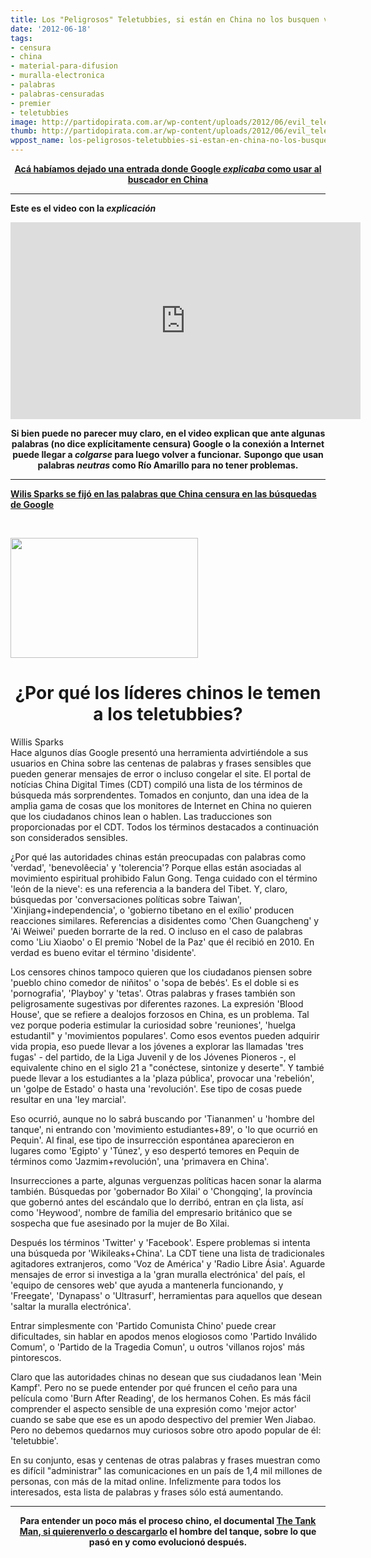 ```yaml
---
title: Los "Peligrosos" Teletubbies, si están en China no los busquen vía Google
date: '2012-06-18'
tags:
- censura
- china
- material-para-difusion
- muralla-electronica
- palabras
- palabras-censuradas
- premier
- teletubbies
image: http://partidopirata.com.ar/wp-content/uploads/2012/06/evil_teletubbies_1.jpg
thumb: http://partidopirata.com.ar/wp-content/uploads/2012/06/evil_teletubbies_1-150x150.jpg
wppost_name: los-peligrosos-teletubbies-si-estan-en-china-no-los-busquen-via-google
---
```


<p style="text-align: center;"><strong><a href="http://partidopirata.com.ar/4611/google-alerta-sobre-los-terminos-censurados-en-china">Acá habíamos dejado una entrada donde Google <em>explicaba</em> como usar al buscador en China</a></strong></p>


<hr />

<strong>Este es el video con la <em>explicación</em></strong>

<center>
<iframe src="http://www.youtube.com/embed/vqPvNOv_tz4" frameborder="0" width="560" height="315"></iframe></center>
<p style="text-align: center;"><strong>Si bien puede no parecer muy claro, en el video explican que ante algunas palabras (no dice explícitamente censura) Google o la conexión a Internet puede llegar a <em>colgarse</em> para luego volver a funcionar.</strong>
<strong> Supongo que usan palabras <em>neutras</em> como Río Amarillo para no tener problemas.</strong></p>


<hr />

<strong><a href="http://eurasia.foreignpolicy.com/posts/2012/06/13/why_china_s_leaders_fear_the_teletubbies" target="_blank">Wilis Sparks se fijó en las palabras que China censura en las búsquedas de Google</a></strong>

&nbsp;

<a href="http://partidopirata.com.ar/wp-content/uploads/2012/06/evil_teletubbies_1.jpg"><img class="size-medium wp-image-4808" title="evil_teletubbies_1" src="http://partidopirata.com.ar/wp-content/uploads/2012/06/evil_teletubbies_1-300x192.jpg" alt="" width="300" height="192" /></a>

<h1 style="text-align: center;">¿Por qué los líderes chinos le temen a los teletubbies?</h1>
<div>Willis Sparks</div>
Hace algunos días Google presentó una herramienta advirtiéndole a sus usuarios en China sobre las centenas de palabras y frases sensibles que pueden generar mensajes de error o incluso congelar el site. El portal de notícias China Digital Times (CDT) compiló una lista de los términos de búsqueda más sorprendentes. Tomados en conjunto, dan una idea de la amplia gama de cosas que los monitores de Internet en China no quieren que los ciudadanos chinos lean o hablen. Las traducciones son proporcionadas por el CDT. Todos los términos destacados a continuación son considerados sensibles.

¿Por qué las autoridades chinas están preocupadas con palabras como 'verdad', 'benevolêecia' y 'tolerencia'? Porque ellas están asociadas al movimiento espiritual prohibido Falun Gong. Tenga cuidado con el término 'león de la nieve': es una referencia a la bandera del Tibet. Y, claro, búsquedas por 'conversaciones políticas sobre Taiwan', 'Xinjiang+independencia', o 'gobierno tibetano en el exílio' producen reacciones similares. Referencias a disidentes como 'Chen Guangcheng' y 'Ai Weiwei' pueden borrarte de la red. O incluso en el caso de palabras como 'Liu Xiaobo' o El premio 'Nobel de la Paz' que él recibió en 2010. En verdad es bueno evitar el término 'disidente'.

Los censores chinos tampoco quieren que los ciudadanos piensen sobre 'pueblo chino comedor de niñitos' o 'sopa de bebés'. Es el doble si es 'pornografia', 'Playboy' y 'tetas'. Otras palabras y frases también son peligrosamente sugestivas por diferentes razones. La expresión 'Blood House', que se refiere a dealojos forzosos en China, es un problema. Tal vez porque poderia estimular la curiosidad sobre 'reuniones', 'huelga estudantil" y 'movimientos populares'. Como esos eventos pueden adquirir vida propia, eso puede llevar a los jóvenes a explorar las llamadas 'tres fugas' - del partido, de la Liga Juvenil y de los Jóvenes Pioneros -, el equivalente chino en el siglo 21 a "conéctese, sintonize y deserte". Y tambié puede llevar a los estudiantes a la 'plaza pública', provocar una 'rebelión', un 'golpe de Estado' o hasta una 'revolución'. Ese tipo de cosas puede resultar en una 'ley marcial'.

Eso ocurrió, aunque no lo sabrá buscando por 'Tiananmen' u 'hombre del tanque', ni entrando con 'movimiento estudiantes+89', o 'lo que ocurrió en Pequin'. Al final, ese tipo de insurrección espontánea aparecieron en lugares como 'Egipto' y 'Túnez', y eso despertó temores en Pequin de términos como 'Jazmim+revolución', una 'primavera en China'.

Insurrecciones a parte, algunas verguenzas políticas hacen sonar la alarma también. Búsquedas por 'gobernador Bo Xilai' o 'Chongqing', la província que gobernó antes del escándalo que lo derribó, entran en çla lista, así como 'Heywood', nombre de família del empresario británico que se sospecha que fue asesinado por la mujer de Bo Xilai.

Después los términos 'Twitter' y 'Facebook'. Espere problemas si intenta una búsqueda por 'Wikileaks+China'. La CDT tiene una lista de tradicionales agitadores extranjeros, como 'Voz de América' y 'Radio Libre Ásia'. Aguarde mensajes de error si investiga a la 'gran muralla electrónica' del país, el 'equipo de censores web' que ayuda a mantenerla funcionando, y 'Freegate', 'Dynapass' o 'Ultrasurf', herramientas para aquellos que desean 'saltar la muralla electrónica'.

Entrar simplesmente con 'Partido Comunista Chino' puede crear dificultades, sin hablar en apodos menos elogiosos como 'Partido Inválido Comum', o 'Partido de la Tragedia Comun', u outros 'villanos rojos' más pintorescos.

Claro que las autoridades chinas no desean que sus ciudadanos lean 'Mein Kampf'. Pero no se puede entender por qué fruncen el ceño para una película como 'Burn After Reading', de los hermanos Cohen. Es más fácil comprender el aspecto sensible de una expresión como 'mejor actor' cuando se sabe que ese es un apodo despectivo del premier Wen Jiabao. Pero no debemos quedarnos muy curiosos sobre otro apodo popular de él: 'teletubbie'.

En su conjunto, esas y centenas de otras palabras y frases muestran como es difícil "administrar" las comunicaciones en un país de 1,4 mil millones de personas, con más de la mitad online. Infelizmente para todos los interesados, esta lista de palabras y frases sólo está aumentando.

<hr />
<p style="text-align: center;"><strong>Para entender un poco más el proceso chino, el documental <a href="http://partidopirata.com.ar/3627/sobre-el-24-de-marzo-cuidemos-nuestra-privacidad">The Tank Man, si quierenverlo o descargarlo</a> el hombre del tanque, sobre lo que pasó en y como evolucionó después.</strong></p>
